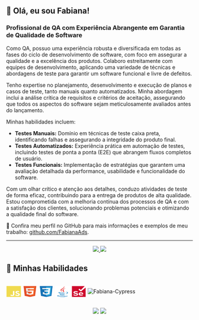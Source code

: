 ## 👋 Olá, eu sou Fabiana!

### Profissional de QA com Experiência Abrangente em Garantia de Qualidade de Software

Como QA, possuo uma experiência robusta e diversificada em todas as fases do ciclo de desenvolvimento de software, com foco em assegurar a qualidade e a excelência dos produtos. Colaboro estreitamente com equipes de desenvolvimento, aplicando uma variedade de técnicas e abordagens de teste para garantir um software funcional e livre de defeitos.

Tenho expertise no planejamento, desenvolvimento e execução de planos e casos de teste, tanto manuais quanto automatizados. Minha abordagem inclui a análise crítica de requisitos e critérios de aceitação, assegurando que todos os aspectos do software sejam meticulosamente avaliados antes do lançamento.

Minhas habilidades incluem:

- **Testes Manuais:** Domínio em técnicas de teste caixa preta, identificando falhas e assegurando a integridade do produto final.
- **Testes Automatizados:** Experiência prática em automação de testes, incluindo testes de ponta a ponta (E2E) que abrangem fluxos completos de usuário.
- **Testes Funcionais:** Implementação de estratégias que garantem uma avaliação detalhada da performance, usabilidade e funcionalidade do software.

Com um olhar crítico e atenção aos detalhes, conduzo atividades de teste de forma eficaz, contribuindo para a entrega de produtos de alta qualidade. Estou comprometida com a melhoria contínua dos processos de QA e com a satisfação dos clientes, solucionando problemas potenciais e otimizando a qualidade final do software.

🔗 Confira meu perfil no GitHub para mais informações e exemplos de meu trabalho: [github.com/FabianaAds](https://github.com/FabianaAds).

---

<div align="center">
  <a href="https://github.com/FabianaAds">
    <img height="180em" src="https://github-readme-stats.vercel.app/api?username=FabianaAds&show_icons=true&theme=radical&include_all_commits=true&count_private=true"/>
  </a>
  <a href="https://github.com/FabianaAds">
    <img height="180em" src="https://github-readme-stats.vercel.app/api/top-langs/?username=FabianaAds&layout=compact&langs_count=7&theme=radical"/>
  </a>
</div>

## 🚀 Minhas Habilidades

<div style="display: inline_block"><br>
  <img align="center" alt="Fabiana-Js" height="30" width="40" src="https://raw.githubusercontent.com/devicons/devicon/master/icons/javascript/javascript-plain.svg">
  <img align="center" alt="Fabiana-HTML" height="30" width="40" src="https://raw.githubusercontent.com/devicons/devicon/master/icons/html5/html5-original.svg">
  <img align="center" alt="Fabiana-CSS" height="30" width="40" src="https://raw.githubusercontent.com/devicons/devicon/master/icons/css3/css3-original.svg">
  <img align="center" alt="Fabiana-Java" height="30" width="40" src="https://raw.githubusercontent.com/devicons/devicon/master/icons/java/java-original.svg">
  <img align="center" alt="Fabiana-Selenium" height="30" width="40" src="https://raw.githubusercontent.com/devicons/devicon/master/icons/selenium/selenium-original.svg">
  <img align="center" alt="Fabiana-Cypress" height="30" width="40" src="https://raw.githubusercontent.com/devicons/devicon/master/icons/cypress/cypress-original.svg">
</div>

##

<div align="center">
  <a href="https://www.instagram.com/_faadsamie/" target="_blank"><img src="https://img.shields.io/badge/-Instagram-%23E4405F?style=for-the-badge&logo=instagram&logoColor=white" target="_blank"></a>
  <a href="https://www.linkedin.com/in/fabianads/" target="_blank"><img src="https://img.shields.io/badge/-LinkedIn-%230077B5?style=for-the-badge&logo=linkedin&logoColor=white" target="_blank"></a>
</div>


